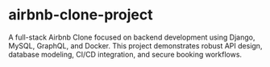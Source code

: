 # airbnb-clone-project
A full-stack Airbnb Clone focused on backend development using Django, MySQL, GraphQL, and Docker. This project demonstrates robust API design, database modeling, CI/CD integration, and secure booking workflows.
